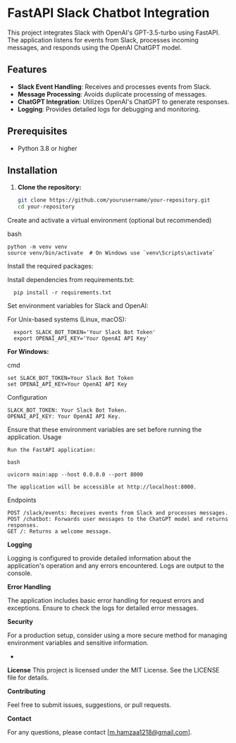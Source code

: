 # FastAPI Slack Chatbot Integration

This project integrates Slack with OpenAI's GPT-3.5-turbo using FastAPI. The application listens for events from Slack, processes incoming messages, and responds using the OpenAI ChatGPT model.

## Features

- **Slack Event Handling**: Receives and processes events from Slack.
- **Message Processing**: Avoids duplicate processing of messages.
- **ChatGPT Integration**: Utilizes OpenAI's ChatGPT to generate responses.
- **Logging**: Provides detailed logs for debugging and monitoring.

## Prerequisites

- Python 3.8 or higher

## Installation

1. **Clone the repository:**
     ```bash
    git clone https://github.com/yourusername/your-repository.git
    cd your-repository

Create and activate a virtual environment (optional but recommended)

bash

    python -m venv venv
    source venv/bin/activate  # On Windows use `venv\Scripts\activate`

Install the required packages:

Install dependencies from requirements.txt:

      pip install -r requirements.txt

Set environment variables for Slack and OpenAI:

For Unix-based systems (Linux, macOS):
        
      export SLACK_BOT_TOKEN='Your Slack Bot Token'
      export OPENAI_API_KEY='Your OpenAI API Key'

**For Windows:**

cmd

    set SLACK_BOT_TOKEN=Your Slack Bot Token
    set OPENAI_API_KEY=Your OpenAI API Key

Configuration

    SLACK_BOT_TOKEN: Your Slack Bot Token.
    OPENAI_API_KEY: Your OpenAI API Key.

Ensure that these environment variables are set before running the application.
Usage

    Run the FastAPI application:

    bash

    uvicorn main:app --host 0.0.0.0 --port 8000

    The application will be accessible at http://localhost:8000.

Endpoints

    POST /slack/events: Receives events from Slack and processes messages.
    POST /chatbot: Forwards user messages to the ChatGPT model and returns responses.
    GET /: Returns a welcome message.

**Logging**

Logging is configured to provide detailed information about the application's operation and any errors encountered. Logs are output to the console.

**Error Handling**

The application includes basic error handling for request errors and exceptions. Ensure to check the logs for detailed error messages.

**Security**

For a production setup, consider using a more secure method for managing environment variables and sensitive information.

*
**License**
This project is licensed under the MIT License. See the LICENSE file for details.

**Contributing**

Feel free to submit issues, suggestions, or pull requests.

**Contact**

For any questions, please contact [m.hamzaa1218@gmail.com].
